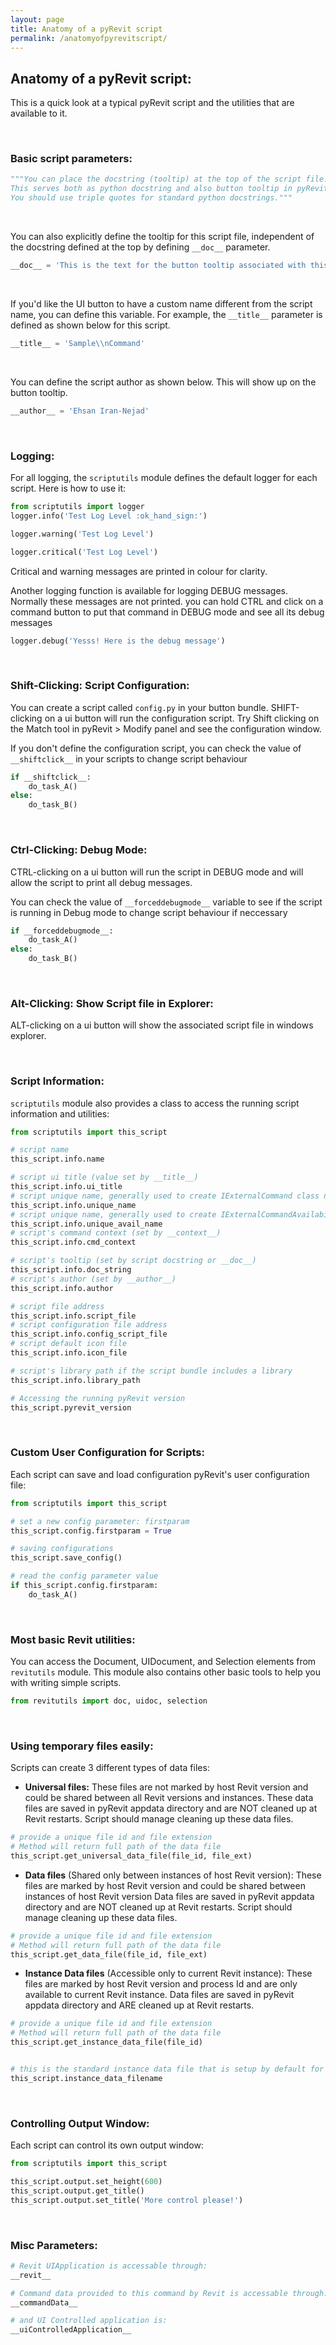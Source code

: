 ```yaml
---
layout: page
title: Anatomy of a pyRevit script
permalink: /anatomyofpyrevitscript/
---
```


## Anatomy of a pyRevit script:

This is a quick look at a typical pyRevit script and the utilities that are available to it.

&nbsp;

### Basic script parameters:
``` python
"""You can place the docstring (tooltip) at the top of the script file.
This serves both as python docstring and also button tooltip in pyRevit.
You should use triple quotes for standard python docstrings."""
```

&nbsp;

You can also explicitly define the tooltip for this script file,
independent of the docstring defined at the top by defining `__doc__` parameter.

``` python
__doc__ = 'This is the text for the button tooltip associated with this script.'
```

&nbsp;

If you'd like the UI button to have a custom name different from the script name, you can define this variable.
For example, the `__title__` parameter is defined as shown below for this script.


``` python
__title__ = 'Sample\\nCommand'
```

&nbsp;

You can define the script author as shown below. This will show up on the button tooltip.

``` python
__author__ = 'Ehsan Iran-Nejad'
```

&nbsp;

### Logging:
For all logging, the `scriptutils` module defines the default logger for each script. Here is how to use it:

``` python
from scriptutils import logger
logger.info('Test Log Level :ok_hand_sign:')

logger.warning('Test Log Level')

logger.critical('Test Log Level')
```

Critical and warning messages are printed in colour for clarity.


Another logging function is available for logging DEBUG messages. Normally these messages are not printed.
you can hold CTRL and click on a command button to put that command in DEBUG mode and see all its debug messages

``` python 
logger.debug('Yesss! Here is the debug message')
```

&nbsp;

### Shift-Clicking: Script Configuration:
You can create a script called `config.py` in your button bundle.
SHIFT-clicking on a ui button will run the configuration script.
Try Shift clicking on the Match tool in pyRevit > Modify panel and see the configuration window.

If you don't define the configuration script, you can check the value of `__shiftclick__` in your scripts
to change script behaviour

``` python
if __shiftclick__:
    do_task_A()
else:
    do_task_B()
```

&nbsp;

### Ctrl-Clicking: Debug Mode:
CTRL-clicking on a ui button will run the script in DEBUG mode and will allow the script to print all debug messages.

You can check the value of `__forceddebugmode__` variable to see if the script is running in Debug mode to change script behaviour if neccessary

``` python
if __forceddebugmode__:
	do_task_A()
else:
	do_task_B()
```

&nbsp;

### Alt-Clicking: Show Script file in Explorer:
ALT-clicking on a ui button will show the associated script file in windows explorer.

&nbsp;

### Script Information:
`scriptutils` module also provides a class to access the running script information and utilities:

``` python
from scriptutils import this_script

# script name
this_script.info.name

# script ui title (value set by __title__)
this_script.info.ui_title
# script unique name, generally used to create IExternalCommand class names
this_script.info.unique_name
# script unique name, generally used to create IExternalCommandAvailability class names
this_script.info.unique_avail_name
# script's command context (set by __context__)
this_script.info.cmd_context

# script's tooltip (set by script docstring or __doc__)
this_script.info.doc_string
# script's author (set by __author__)
this_script.info.author

# script file address
this_script.info.script_file
# script configuration file address
this_script.info.config_script_file
# script default icon file
this_script.info.icon_file

# script's library path if the script bundle includes a library
this_script.info.library_path

# Accessing the running pyRevit version
this_script.pyrevit_version
```

&nbsp;

### Custom User Configuration for Scripts:
Each script can save and load configuration pyRevit's user configuration file:

``` python
from scriptutils import this_script

# set a new config parameter: firstparam
this_script.config.firstparam = True

# saving configurations
this_script.save_config()

# read the config parameter value
if this_script.config.firstparam:
    do_task_A()
```


&nbsp;

### Most basic Revit utilities:
You can access the Document, UIDocument, and Selection elements from `revitutils` module. This module also contains other basic tools to help you with writing simple scripts.

``` python
from revitutils import doc, uidoc, selection
```

&nbsp;

### Using temporary files easily:
Scripts can create 3 different types of data files:

- **Universal files:** These files are not marked by host Revit version and could be shared between all Revit versions and instances.
These data files are saved in pyRevit appdata directory and are NOT cleaned up at Revit restarts. Script should manage cleaning up these data files.

``` python
# provide a unique file id and file extension
# Method will return full path of the data file
this_script.get_universal_data_file(file_id, file_ext)
```

- **Data files** (Shared only between instances of host Revit version): These files are marked by host Revit version and could be shared between instances of host Revit version
Data files are saved in pyRevit appdata directory and are NOT cleaned up at Revit restarts.
Script should manage cleaning up these data files.

``` python
# provide a unique file id and file extension
# Method will return full path of the data file
this_script.get_data_file(file_id, file_ext)
```

- **Instance Data files** (Accessible only to current Revit instance):
These files are marked by host Revit version and process Id and are only available to current Revit instance.
Data files are saved in pyRevit appdata directory and ARE cleaned up at Revit restarts.

``` python
# provide a unique file id and file extension
# Method will return full path of the data file
this_script.get_instance_data_file(file_id)


# this is the standard instance data file that is setup by default for this script
this_script.instance_data_filename
```

&nbsp;

### Controlling Output Window:
Each script can control its own output window:

``` python
from scriptutils import this_script

this_script.output.set_height(600)
this_script.output.get_title()
this_script.output.set_title('More control please!')
```

&nbsp;

### Misc Parameters:
``` python
# Revit UIApplication is accessable through:
__revit__

# Command data provided to this command by Revit is accessable through:
__commandData__

# and UI Controlled application is:
__uiControlledApplication__
```
